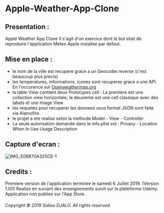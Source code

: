 # Apple-Weather-App-Clone

## Presentation : 
Apple Weather App Clone
Il s'agit d'un exercice dont le but etait de reproduire l'application Meteo Apple installee par defaut.

## Mise en place :
- le nom de la ville est recupere grace a un Geocoder.reverse (c'est beaucoup plus precis)
- les temperatures, informations, icones sont recuperes grace a une API. En l'occurence sur [Openweathermap.org](https://openweathermap.org)
- la table View contient deux Prototypes cell : La premiere est une collection view horizontale, la deuxieme est une cell classique avec des labels et une Image View
- les requetes pour recuperer les donnees sous format JSON sont faite via Alamofire.
- le projet a ete realise selon la methode Model - View - Controller
- La seule autorisation demande dans le info.plist est : Privacy - Location When In Use Usage Description

## Capture d'ecran :
![IMG_E0B870A325CE-1](https://user-images.githubusercontent.com/46055179/60755642-7c2a3e00-a003-11e9-9148-6ae27279e91e.jpeg)

## Credits : 
Premiere version de l'application terminee le samedi 6 Juillet 2019. (Version 1.00)
Realise en suivant des enseignements suivit sur la plateforme Udemy.
Application non publiee sur l'App Store.

###### Copyright © 2019 Saliou DJALO. All rights reserved.


